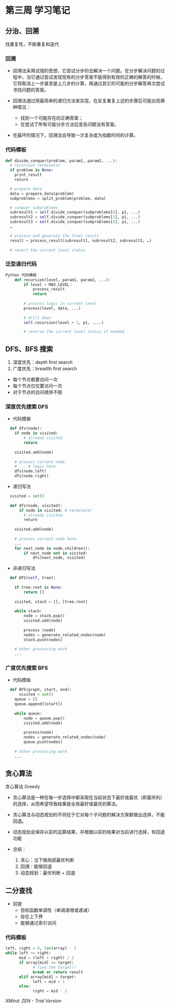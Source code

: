 # 第三周 学习笔记

## 分治、回溯

找重复性，不断重复和迭代

### 回溯

- 回溯法采用试错的思想，它尝试分步的去解决一个问题。在分步解决问题的过程中，当它通过尝试发现现有的分步答案不能得到有效的正确的解答的时候，它将取消上一步甚至是上几步的计算，再通过其它的可能的分步解答再次尝试寻找问题的答案。

- 回溯法通过用最简单的递归方法来实现，在反复重复上述的步骤后可能出现俩种情况：
  - 找到一个可能存在的正确答案；
  - 在尝试了所有可能分步方法后宣告问题没有答案。
  
- 在最坏的情况下，回溯法会导致一次复杂度为指数时间的计算。

### 代码模板

``` python
def divide_conquer(problem, param1, param2, ...): 
  # recursion terminator 
  if problem is None: 
	print_result 
	return 

  # prepare data 
  data = prepare_data(problem) 
  subproblems = split_problem(problem, data) 

  # conquer subproblems 
  subresult1 = self.divide_conquer(subproblems[0], p1, ...) 
  subresult2 = self.divide_conquer(subproblems[1], p1, ...) 
  subresult3 = self.divide_conquer(subproblems[2], p1, ...) 
  …

  # process and generate the final result 
  result = process_result(subresult1, subresult2, subresult3, …)
	
  # revert the current level states
```

### 泛型递归代码

```python
Python 代码模板
	def recursion(level, param1, param2, ...):
		if level > MAX_LEVEL：
			process_result
			return
		
		# process logic in current level
		process(level, data, ...)
		
		# drill down
		self.recursion(level + 1, p1, ....)

		# reverse the current level status if needed
```

## DFS、BFS 搜索

1. 深度优先：depth first search
2. 广度优先：breadth first search

- 每个节点都要访问一次
- 每个节点仅仅要访问一次
- 对于节点的访问顺序不限


### 深度优先搜索 DFS

- 代码模板
```python 
  def dfs(node):
  	if node in visited:
  		# already visited
  		return
  
  	visited.add(node)
  
  	# process current node
  	# ... # logic here
  	dfs(node.left)
  	dfs(node.right)
```
- 递归写法
  
```python
  visited = set() 
  
  def dfs(node, visited):
      if node in visited: # terminator
      	# already visited 
      	return 
  
  	visited.add(node) 
  
  	# process current node here. 
  	...
  	for next_node in node.children(): 
  		if next_node not in visited: 
  			dfs(next_node, visited)
```
- 非递归写法
```python
  def DFS(self, tree): 
  
  	if tree.root is None: 
  		return [] 
  
  	visited, stack = [], [tree.root]
  
  	while stack: 
  		node = stack.pop() 
  		visited.add(node)
  
  		process (node) 
  		nodes = generate_related_nodes(node) 
  		stack.push(nodes) 
  
  	# other processing work 
  	...
```
### 广度优先搜索 BFS

- 代码模板
```python
  def BFS(graph, start, end):
      visited = set()
  	queue = [] 
  	queue.append([start]) 
  
  	while queue: 
  		node = queue.pop() 
  		visited.add(node)
  
  		process(node) 
  		nodes = generate_related_nodes(node) 
  		queue.push(nodes)
  
  	# other processing work 
  	...
```
## 贪心算法

贪心算法 Greedy

- 贪心算法是一种在每一步选择中都采取在当前状态下最好或最优（即最🈶利）的选择，从而希望导致结果是全局最好或最优的算法。

- 贪心算法与动态规划的不同在于它对每个子问题的解决方案都做出选择，不能回退。
- 动态规划会保存以前的运算结果，并根据以前的结果对当前进行选择，有回退功能

	
- 总结：
  1. 贪心：当下做局部最优判断
  2. 回溯：能够回退
  3. 动态规划：最优判断 + 回退

## 二分查找

- 前提
  - 目标函数单调性（单调递增或递减）
  - 存在上下界
  - 能够通过索引访问

### 代码模板

```python
left, right = 0, len(array) - 1 
while left <= right: 
	  mid = (left + right) / 2 
	  if array[mid] == target: 
		    # find the target!! 
		    break or return result 
	  elif array[mid] < target: 
		    left = mid + 1 
	  else: 
		    right = mid - 1
```
*XMind: ZEN - Trial Version*